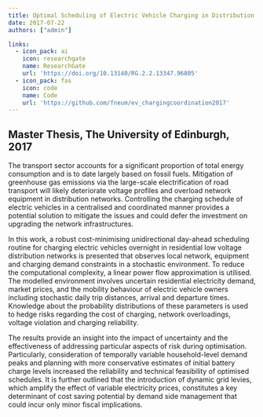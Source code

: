 ```yaml
---
title: Optimal Scheduling of Electric Vehicle Charging in Distribution Networks
date: 2017-07-22
authors: ["admin"]

links:
  - icon_pack: ai
    icon: researchgate
    name: ResearchGate
    url: 'https://doi.org/10.13140/RG.2.2.13347.96805'
  - icon_pack: fas
    icon: code
    name: Code
    url: 'https://github.com/fneum/ev_chargingcoordination2017'
---
```


## Master Thesis, The University of Edinburgh, 2017

The transport sector accounts for a significant proportion of total energy consumption and is to date largely based on fossil fuels. Mitigation of greenhouse gas emissions via the large-scale electrification of road transport will likely deteriorate voltage profiles and overload network equipment in distribution networks. Controlling the charging schedule of electric vehicles in a centralised and coordinated manner provides a potential solution to mitigate the issues and could defer the investment on upgrading the network infrastructures.

In this work, a robust cost-minimising unidirectional day-ahead scheduling routine for charging electric vehicles overnight in residential low voltage distribution networks is presented that observes local network, equipment and charging demand constraints in a stochastic environment. To reduce the computational complexity, a linear power flow approximation is utilised. The modelled environment involves uncertain residential electricity demand, market prices, and the mobility behaviour of electric vehicle owners including stochastic daily trip distances, arrival and departure times. Knowledge about the probability distributions of these parameters is used to hedge risks regarding the cost of charging, network overloadings, voltage violation and charging reliability.

The results provide an insight into the impact of uncertainty and the effectiveness of addressing particular aspects of risk during optimisation. Particularly, consideration of temporally variable household-level demand peaks and planning with more conservative estimates of initial battery charge levels increased the reliability and technical feasibility of optimised schedules. It is further outlined that the introduction of dynamic grid levies, which amplify the effect of variable electricity prices, constitutes a key determinant of cost saving potential by demand side management that could incur only minor fiscal implications.
